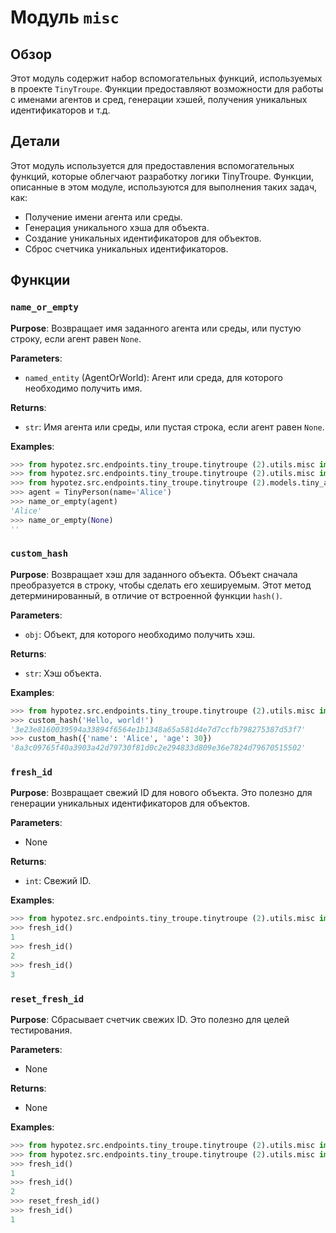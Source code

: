 # Модуль `misc`

## Обзор

Этот модуль содержит набор вспомогательных функций, используемых в проекте `TinyTroupe`. Функции предоставляют возможности для работы с именами агентов и сред, генерации хэшей, получения уникальных идентификаторов и т.д.

## Детали

Этот модуль используется для предоставления вспомогательных функций, которые облегчают разработку логики TinyTroupe. Функции, описанные в этом модуле, используются для выполнения таких задач, как:

- Получение имени агента или среды.
- Генерация уникального хэша для объекта.
- Создание уникальных идентификаторов для объектов.
- Сброс счетчика уникальных идентификаторов.

## Функции

### `name_or_empty`

**Purpose**: Возвращает имя заданного агента или среды, или пустую строку, если агент равен `None`.

**Parameters**:
- `named_entity` (AgentOrWorld): Агент или среда, для которого необходимо получить имя.

**Returns**:
- `str`: Имя агента или среды, или пустая строка, если агент равен `None`.

**Examples**:

```python
>>> from hypotez.src.endpoints.tiny_troupe.tinytroupe (2).utils.misc import name_or_empty
>>> from hypotez.src.endpoints.tiny_troupe.tinytroupe (2).utils.misc import AgentOrWorld
>>> from hypotez.src.endpoints.tiny_troupe.tinytroupe (2).models.tiny_agent import TinyPerson
>>> agent = TinyPerson(name='Alice')
>>> name_or_empty(agent)
'Alice'
>>> name_or_empty(None)
''
```

### `custom_hash`

**Purpose**: Возвращает хэш для заданного объекта. Объект сначала преобразуется в строку, чтобы сделать его хешируемым. Этот метод детерминированный, в отличие от встроенной функции `hash()`.

**Parameters**:
- `obj`: Объект, для которого необходимо получить хэш.

**Returns**:
- `str`: Хэш объекта.

**Examples**:

```python
>>> from hypotez.src.endpoints.tiny_troupe.tinytroupe (2).utils.misc import custom_hash
>>> custom_hash('Hello, world!')
'3e23e8160039594a33894f6564e1b1348a65a581d4e7d7ccfb798275387d53f7'
>>> custom_hash({'name': 'Alice', 'age': 30})
'8a3c09765f40a3903a42d79730f81d0c2e294833d809e36e7824d79670515502'
```

### `fresh_id`

**Purpose**: Возвращает свежий ID для нового объекта. Это полезно для генерации уникальных идентификаторов для объектов.

**Parameters**:
- None

**Returns**:
- `int`: Свежий ID.

**Examples**:

```python
>>> from hypotez.src.endpoints.tiny_troupe.tinytroupe (2).utils.misc import fresh_id
>>> fresh_id()
1
>>> fresh_id()
2
>>> fresh_id()
3
```

### `reset_fresh_id`

**Purpose**: Сбрасывает счетчик свежих ID. Это полезно для целей тестирования.

**Parameters**:
- None

**Returns**:
- None

**Examples**:

```python
>>> from hypotez.src.endpoints.tiny_troupe.tinytroupe (2).utils.misc import fresh_id
>>> from hypotez.src.endpoints.tiny_troupe.tinytroupe (2).utils.misc import reset_fresh_id
>>> fresh_id()
1
>>> fresh_id()
2
>>> reset_fresh_id()
>>> fresh_id()
1
```